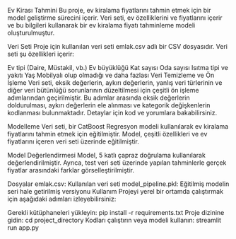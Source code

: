 Ev Kirası Tahmini 
Bu proje, ev kiralama fiyatlarını tahmin etmek için bir model geliştirme sürecini içerir. Veri seti, ev özelliklerini ve fiyatlarını içerir ve bu bilgileri kullanarak bir ev kiralama fiyatı tahminleme modeli oluşturulmuştur.

Veri Seti
Proje için kullanılan veri seti emlak.csv adlı bir CSV dosyasıdır. Veri seti şu özellikleri içerir:

Ev tipi (Daire, Müstakil, vb.)
Ev büyüklüğü
Kat sayısı
Oda sayısı
Isıtma tipi ve yakıtı
Yaş
Mobilyalı olup olmadığı
ve daha fazlası
Veri Temizleme ve Ön İşleme
Veri seti, eksik değerlerin, aykırı değerlerin, yanlış veri türlerinin ve diğer veri bütünlüğü sorunlarının düzeltilmesi için çeşitli ön işleme adımlarından geçirilmiştir. Bu adımlar arasında eksik değerlerin doldurulması, aykırı değerlerin ele alınması ve kategorik değişkenlerin kodlanması bulunmaktadır. Detaylar için kod ve yorumlara bakabilirsiniz.

Modelleme
Veri seti, bir CatBoost Regresyon modeli kullanılarak ev kiralama fiyatlarını tahmin etmek için eğitilmiştir. Model, çeşitli özellikleri ve ev fiyatlarını içeren veri seti üzerinde eğitilmiştir.

Model Değerlendirmesi
Model, 5 katlı çapraz doğrulama kullanılarak değerlendirilmiştir. Ayrıca, test veri seti üzerinde yapılan tahminlerle gerçek fiyatlar arasındaki farklar görselleştirilmiştir.

Dosyalar
emlak.csv: Kullanılan veri seti
model_pipeline.pkl: Eğitilmiş modelin seri hale getirilmiş versiyonu
Kullanım
Projeyi yerel bir ortamda çalıştırmak için aşağıdaki adımları izleyebilirsiniz:

Gerekli kütüphaneleri yükleyin: pip install -r requirements.txt
Proje dizinine gidin: cd project_directory
Kodları çalıştırın veya modeli kullanın: streamlit run app.py
